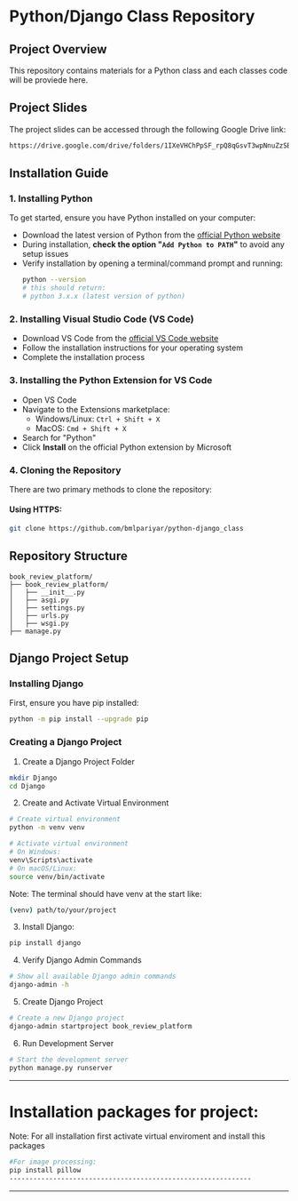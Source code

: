 # Python/Django Class Repository

## Project Overview
This repository contains materials for a Python class and each classes code will be proviede here.
## Project Slides
The project slides can be accessed through the following Google Drive link:
```bash
https://drive.google.com/drive/folders/1IXeVHChPpSF_rpQ8qGsvT3wpNnuZzSBu?usp=sharing
```
## Installation Guide

### 1. Installing Python
To get started, ensure you have Python installed on your computer:

- Download the latest version of Python from the [official Python website](https://www.python.org/downloads/)
- During installation, **check the option "`Add Python to PATH`"** to avoid any setup issues
- Verify installation by opening a terminal/command prompt and running:
  ```bash
  python --version
  # this should return:
  # python 3.x.x (latest version of python)
  ```

### 2. Installing Visual Studio Code (VS Code)
- Download VS Code from the [official VS Code website](https://code.visualstudio.com/)
- Follow the installation instructions for your operating system
- Complete the installation process

### 3. Installing the Python Extension for VS Code
- Open VS Code
- Navigate to the Extensions marketplace:
  - Windows/Linux: `Ctrl + Shift + X`
  - MacOS: `Cmd + Shift + X`
- Search for "Python"
- Click **Install** on the official Python extension by Microsoft

### 4. Cloning the Repository
There are two primary methods to clone the repository:

#### Using HTTPS:
```bash
git clone https://github.com/bmlpariyar/python-django_class
```
## Repository Structure
```
book_review_platform/
├── book_review_platform/
│   ├── __init__.py
│   ├── asgi.py
│   ├── settings.py
│   ├── urls.py
│   ├── wsgi.py
├── manage.py
```


## Django Project Setup

### Installing Django
First, ensure you have pip installed:
```bash
python -m pip install --upgrade pip
```

### Creating a Django Project

1. Create a Django Project Folder
```bash
mkdir Django
cd Django
```

2. Create and Activate Virtual Environment
```bash
# Create virtual environment
python -m venv venv

# Activate virtual environment
# On Windows:
venv\Scripts\activate
# On macOS/Linux:
source venv/bin/activate
```
Note: The terminal should have venv at the start like:
```bash
(venv) path/to/your/project
```

3. Install Django:
```bash
pip install django
```

4. Verify Django Admin Commands
```bash
# Show all available Django admin commands
django-admin -h
```

5. Create Django Project
```bash
# Create a new Django project
django-admin startproject book_review_platform
```

6. Run Development Server
```bash
# Start the development server
python manage.py runserver
```
---
# Installation packages for project:
Note: For all installation first activate virtual enviroment and install this packages
```bash
#For image processing:
pip install pillow
-------------------------------------------------------------
```
---
